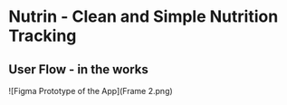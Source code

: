 # Nutrin - Clean and Simple Nutrition Tracking
## User Flow - in the works 

![Figma Prototype of the App](Frame 2.png)
